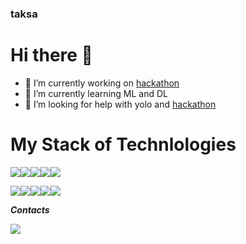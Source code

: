 ### taksa
# Hi there 👋
- 🔭 I’m currently working on [hackathon](https://cups.online/ru/contests/hackathon_ai_arrow)
- 🌱 I’m currently learning ML and DL
- 🤔 I’m looking for help with yolo and [hackathon](https://cups.online/ru/contests/hackathon_ai_arrow)


# My Stack of Technlologies

<!--

-->
<img src="https://img.shields.io/badge/Python-black?style=for-the-badge&logo=python&logoColor=#BA55D3"/><img src="https://img.shields.io/badge/PyTorch-black?style=for-the-badge&logo=pytorch&logoColor=#BA55D3"/><img src="https://img.shields.io/badge/scikitlearn-black?style=for-the-badge&logo=scikitlearn&logoColor=#BA55D3"/><img src="https://img.shields.io/badge/numpy-black?style=for-the-badge&logo=numpy&logoColor=#BA55D3"/><img src="https://img.shields.io/badge/pandas-black?style=for-the-badge&logo=pandas&logoColor=#BA55D3"/>

<img src="https://img.shields.io/badge/html5-black?style=for-the-badge&logo=html5&logoColor=#BA55D3"/><img src="https://img.shields.io/badge/javascript-black?style=for-the-badge&logo=javascript&logoColor=#BA55D3"/><img src="https://img.shields.io/badge/css3-black?style=for-the-badge&logo=css3&logoColor=#BA55D3"/><img src="https://img.shields.io/badge/bootstrap-black?style=for-the-badge&logo=bootstrap&logoColor=#BA55D3"/><img src="https://img.shields.io/badge/mysql-black?style=for-the-badge&logo=mysql&logoColor=#BA55D3"/>

***Contacts***

<img src="https://img.shields.io/badge/telegram-black?style=for-the-badge&logo=telegram&logoColor=#BA55D3&cacheSeconds=https%3A%2F%2Ft.me%2Ftrttrrttr&link=https://t.me/trttrrttr"/>

<!--
**taksagit/taksagit** is a ✨ _special_ ✨ repository because its `README.md` (this file) appears on your GitHub profile.

Here are some ideas to get you started:

- 🔭 I’m currently working on ...
- 🌱 I’m currently learning ...
- 👯 I’m looking to collaborate on ...
- 🤔 I’m looking for help with ...
- 💬 Ask me about ...
- 📫 How to reach me: ...
- 😄 Pronouns: ...
- ⚡ Fun fact: ...
-->
